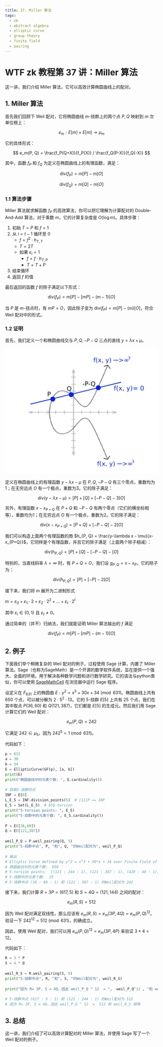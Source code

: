 ```yaml
---
title: 37. Miller 算法
tags:
  - zk
  - abstract algebra
  - elliptic curve
  - group theory
  - finite field
  - pairing
---
```


# WTF zk 教程第 37 讲：Miller 算法

这一讲，我们介绍 Miller 算法，它可以高效计算椭圆曲线上的配对。

## 1. Miller 算法

首先我们回顾下 Weil 配对，它将椭圆曲线 $m$-挠群上的两个点 $P, Q$ 映射到 $m$ 次单位根上：

$$
e_m: E[m] \times E[m] \to \mu_m
$$

它的具体形式：

$$
e_m(P, Q) = \frac{f_P(Q+X)}{f_P(X)} / \frac{f_Q(P-X)}{f_Q(-X)}
$$

其中，函数 $f_P$ 和 $f_Q$ 为定义在椭圆曲线上的有理函数，满足：

$$
\text{div}(f_P) = m[P] - m[O]
$$

$$
\text{div}(f_Q) = m[Q] - m[O]
$$

### 1.1 算法步骤

Miller 算法就求解函数 $f_P$ 的高效算法，你可以把它理解为计算配对的 Double-And-Add 算法，对于乘数 $m$，它的计算复杂度是 $O(\log{m})$。具体步骤：

1. 初始 $T = P$ 和 $f = 1$
2. 从 $i = t - 1$ 循环至 0
   - $f = f^2 \cdot h_{T,T}$
   - $T = 2T$
   - 如果 $\varepsilon_i = 1$
      - $f = f \cdot h_{T,P}$
      - $T = T + P$
3. 结束循环
4. 返回 $f$ 的值

最后返回的函数 $f$ 的除子满足以下形式：

$$
\text{div}(f_P) = m[P] - [mP] - (m-1)[O]
$$

当 $P$ 是 $m$-挠点时，有 $mP = O$，因此除子变为 $\text{div}(f_P) = m[P] - (m)[O]$，符合 Weil 配对中的形式。

### 1.2 证明

首先，我们定义一个和椭圆曲线交与 $P, Q, -P-Q$ 三点的直线 $y = \lambda x + \mu$。

![](./img/37-1.png)

定义在椭圆曲线上的有理函数 $y-\lambda x - \mu$ 在 $P, Q, -P-Q$ 有三个零点，重数均为1；在无穷远点 $O$ 有一个极点，重数为3。它的除子满足：

$$
\text{div}(y-\lambda x - \mu) = [P] + [Q] + [- P - Q] - 3[O]
$$

另外，有理函数 $x-x_{P+Q}$ 在 $P+Q$ 和 $-P-Q$ 有两个零点（它们的横坐标相等），重数均为1；在无穷远点 $O$ 有一个极点，重数为2。它的除子满足：

$$
\text{div}(x-x_{P+Q}) = [P+Q] + [- P - Q] - 2[O]
$$

我们可以构造上面两个有理函数的商 $h_{P, Q} = \frac{y-\lambda x - \mu}{x-x_{P+Q}}$，它同样是个有理函数，并且它的除子满足（上面两个除子相减）：

$$
\text{div}(h_{P, Q}) = [P] + [Q] - [- P - Q] - [O]
$$

特别的，当直线斜率 $\lambda = \infty$ 时，有 $P + Q = O$，我们设 $g_{P,Q} = x - x_P$，它的除子为：

$$
\text{div}(h_{P, Q}) = [P] + [-P] - 2[O]
$$

接下来，我们将 $m$ 展开为二进制形式

$m = \varepsilon_0 + \varepsilon_1 \cdot 2 + \varepsilon_2 \cdot 2^2 + \ldots + \varepsilon_t \cdot 2^t$

其中 $\varepsilon_i \in \{0, 1\}$ 且 $\varepsilon_t \neq 0$。

通过简单的（并不）归纳法，我们就能证明 Miller 算法输出的 $f$ 满足

$$
\text{div}(f_P) = m[P] - [mP] - (m-1)[O]
$$

## 2. 例子

下面我们举个稍微复杂的 Weil 配对的例子，过程使用 Sage 计算，内置了 Miller 算法。Sage（也称为SageMath）是一个开源的数学软件系统，旨在提供一个强大、全面的环境，用于解决各种数学问题和进行数学研究。它的语法与python类似，你可以使用 [SageMathCell](https://sagecell.sagemath.org/) 在浏览器中运行 Sage 程序。

设定义在 $F_{631}$ 上的椭圆曲 $E: y^2 = x^3 + 30x + 34 \pmod{631}$。椭圆曲线上共有 650 个点，可以被分解为 $2 \cdot 5^2 \cdot 13$。它的 $5$-挠群 $E[5]$ 上共有 25 个点，我们在其中取点 $P(36, 60)$ 和 $Q(121, 387)$，它们都是 $E[5]$ 的生成元。然后我们用 Sage 计算它们的 Weil 配对：

$$
e_m(P, Q) = 242
$$

它满足 $242 \in \mu_5$，因为 $242^5 = 1 \pmod{631}$。

代码如下：

```python
p = 631
a = 30
b = 34
E = EllipticCurve(GF(p), [a, b])
print(E)
print("椭圆曲线中的元素个数: ", E.cardinality())

# 获取5-挠群的点
INF = E[0]
L_E_5 = INF.division_points(5)  # [11]P == INF
E_5 = Set(L_E_5)  # $5$-torsion
print("5-torsion points: ", E_5)
print("5-挠群中的元素个数: ", E_5.cardinality())

P = E([36,60])
Q = E([121,387])

weil_P_Q = P.weil_pairing(Q, 5)
print("5-挠群中点", P, "和", Q, "的Weil配对为", weil_P_Q)

# 输出
# Elliptic Curve defined by y^2 = x^3 + 30*x + 34 over Finite Field of size 631
# 椭圆曲线中的元素个数:  650
# 5-torsion points:  {(121 : 244 : 1), (121 : 387 : 1), (420 : 48 : 1), (0 : 1 : 0), (531 : 613 : 1), (36 : 60 : 1), (586 : 584 : 1), (428 : 25 : 1), (586 : 47 : 1), (339 : 132 : 1), (289 : 362 : 1), (575 : 7 : 1), (511 : 23 : 1), (511 : 608 : 1), (617 : 626 : 1), (575 : 624 : 1), (595 : 221 : 1), (617 : 5 : 1), (595 : 410 : 1), (36 : 571 : 1), (531 : 18 : 1), (339 : 499 : 1), (289 : 269 : 1), (428 : 606 : 1), (420 : 583 : 1)}
# 5-挠群中的元素个数:  25
# 5-挠群中点 (36 : 60 : 1) 和 (121 : 387 : 1) 的Weil配对为 242
```

接下来，我们计算 $R = 3P = (617, 5)$ 和 $S = 4Q = (121, 144)$ 之间的配对：

$$
e_m(R, S) = 512
$$

因为 Weil 配对满足双线性，那么应该有 $e_m(R, S) = e_m(3P, 4Q) = e_m(P,Q)^{12}$。验证一下 $242^{12} = 512 \pmod{631}$，的确成立。

因此，使用 Weil 配对，我们可以用 $e_m(P, Q)^{12} = e_m(3P,4P)$ 来验证 $3 * 4 = 12$。

代码如下：

```python
R = 3 * P
S = 4 * Q

weil_R_S = R.weil_pairing(S, 5)
print("5-挠群中点", R, "和", S, "的Weil配对为", weil_R_S)

print("因为 R= 3P, S = 4Q，因此 weil_P_Q ^ 12  = ",  weil_P_Q^12 , "和 weil_R_S 相等")

# 5-挠群中点 (617 : 5 : 1) 和 (121 : 244 : 1) 的Weil配对为 512
# 因为 R= 3P, S = 4Q，因此 weil_P_Q ^ 12  =  512 和 weil_R_S 相等
```

## 3. 总结

这一讲，我们介绍了可以高效计算配对的 Miller 算法，并使用 Sage 写了一个 Weil 配对的例子。